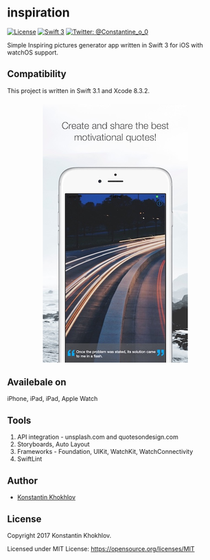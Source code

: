 # inspiration
[![License](http://img.shields.io/badge/License-MIT-green.svg?style=flat)](https://github.com/justaninja/inspiration/blob/master/LICENSE)
[![Swift 3](https://img.shields.io/badge/Swift-3.0-orange.svg?style=flat)](https://swift.org)
[![Twitter: @Constantine_o_0](https://img.shields.io/badge/Contact-Twitter-blue.svg?style=flat)](https://twitter.com/Constantine_o_0)

Simple Inspiring pictures generator app written in Swift 3 for iOS with watchOS support.

## Compatibility

This project is written in Swift 3.1 and Xcode 8.3.2.

<h3 align="center">
<img src="screen.jpg" alt="Screensho for iOS" />
</h3>

## Availebale on
iPhone, iPad, iPad, Apple Watch

## Tools
1. API integration - unsplash.com and quotesondesign.com
2. Storyboards, Auto Layout  
3. Frameworks - Foundation, UIKit, WatchKit, WatchConnectivity  
4. SwiftLint

## Author

* [Konstantin Khokhlov](https://ru.linkedin.com/in/const)

## License

Copyright 2017 Konstantin Khokhlov.

Licensed under MIT License: https://opensource.org/licenses/MIT
